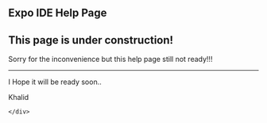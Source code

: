 <html>
<head>

</head>
<body>

<article>
    <h1>Expo IDE Help Page</h1>
    <h2>This page is under construction!</h2>
    <div>
        <p>Sorry for the inconvenience but this help page still not ready!!!<hr>
		I Hope it will be ready soon..</p>
        <p> Khalid</p>

    </div>
</article>    
</body>
</html>

